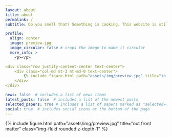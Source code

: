 ```yaml
---
layout: about
title: about
permalink: /
subtitle: Do you smell that? Something is cooking. This website is still a work in progress.

profile:
  align: center
  image: preview.jpg
  image_circular: false # crops the image to make it circular
  more_info: >
    <p></p> 

<div class="row justify-content-center text-center">
    <div class="col-md mt-3 mt-md-0 text-center">
        {% include figure.html path="assets/img/preview.jpg" title="in front matter" class="img-fluid rounded z-depth-1" %}
    </div>
</div>

news: false  # includes a list of news items
latest_posts: false  # includes a list of the newest posts
selected_papers: true # includes a list of papers marked as "selected={true}"
social: true  # includes social icons at the bottom of the page
---
```


<div class="row justify-content-center text-center">
    <div class="col-md mt-3 mt-md-0 text-center">
        {% include figure.html path="assets/img/preview.jpg" title="out front matter" class="img-fluid rounded z-depth-1" %}
    </div>
</div>